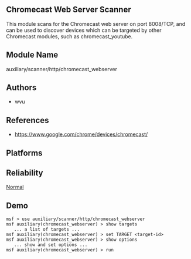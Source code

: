 ## Chromecast Web Server Scanner

This module scans for the Chromecast web server on port 
8008/TCP, and can be used to discover devices which can be 
targeted by other Chromecast modules, such as 
chromecast_youtube.


## Module Name
auxiliary/scanner/http/chromecast_webserver

## Authors
* wvu


## References
* https://www.google.com/chrome/devices/chromecast/




## Platforms


## Reliability
[Normal](https://github.com/rapid7/metasploit-framework/wiki/Exploit-Ranking)

## Demo

```
msf > use auxiliary/scanner/http/chromecast_webserver
msf auxiliary(chromecast_webserver) > show targets
   ... a list of targets ...
msf auxiliary(chromecast_webserver) > set TARGET <target-id>
msf auxiliary(chromecast_webserver) > show options
   ... show and set options ...
msf auxiliary(chromecast_webserver) > run
```
    
    